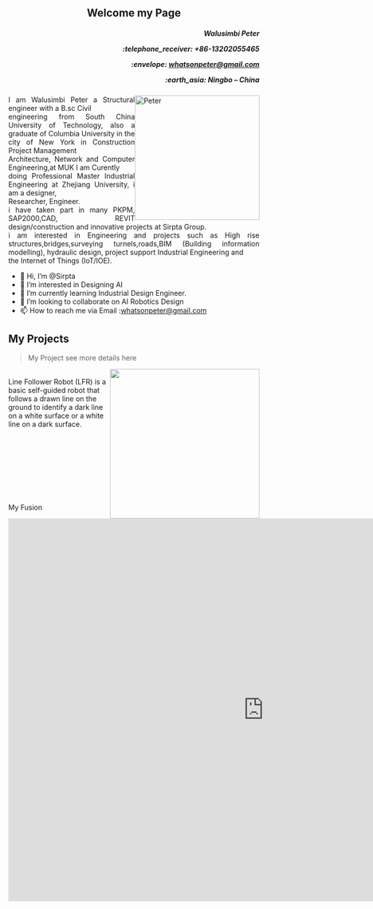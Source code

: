 <h2 align="center"> Welcome my Page </h2>
<h5 align="right"><p>Walusimbi Peter</p><p>:telephone_receiver: +86-13202055465</p> 
<p>:envelope: <a href = "whatsonpeter@gmail.com"> whatsonpeter@gmail.com</a> </p> <p align = "right">:earth_asia: Ningbo – China </p></h5> 
 <img style="float: right;" alt= "Peter"  width ="250" src="img/IMG_6278.JPG" >

<!-- <picture>
  <source media="(prefers-color-scheme: dark)" srcset="../img/BOT.jPG">
  <source media="(prefers-color-scheme: light)" srcset="../img/BOT.JPG">
  <img alt="Shows an illustrated sun in light mode and a moon with stars in dark mode." src="../img/IMG_6278.JPG">
</picture> -->
<p style='text-align: justify;'>
 I am Walusimbi Peter a Structural engineer with a B.sc Civil <br> engineering from South China  University of Technology, also a graduate of Columbia University in the city of New York in Construction Project Management <br> Architecture, Network and Computer Engineering,at MUK I am Curently <br> doing Professional Master Industrial Engineering at Zhejiang University, i am a designer, <br> Researcher, Engineer.<br>
 i have taken part in many PKPM, SAP2000,CAD, REVIT design/construction and innovative projects at Sirpta Group.<br>
i am interested in Engineering and projects such as High rise structures,bridges,surveying turnels,roads,BIM (Building information modelling), hydraulic design, project support Industrial Engineering and <br> the Internet of Things (IoT/IOE). </p>

- 👋 Hi, I’m @Sirpta
- 👀 I’m interested in Designing AI
- 🌱 I’m currently learning Industrial Design Engineer.
- 💞️ I’m looking to collaborate on AI Robotics Design
- 📫 How to reach me via Email :whatsonpeter@gmail.com




## My Projects ##


> My Project  see more details here  

<img style="float: right;" width="300" src="../img/BOT.JPG">
<br/>
Line Follower Robot (LFR) is a basic self-guided robot that follows a drawn line on the ground to identify a dark line on a white surface or a white line on a dark surface.
<br>
<br>
<br>
<br>
<br>
<br>
<br>
<br>
<br>
<p style='text-align: left;'>
My Fusion 
</p>

<iframe src="https://myhub.autodesk360.com/ue2fba46f/shares/public/SH9285eQTcf875d3c53903b9d04fb3842395?mode=embed" width="1024" height="768" allowfullscreen="true" webkitallowfullscreen="true" mozallowfullscreen="true"  frameborder="0"></iframe>